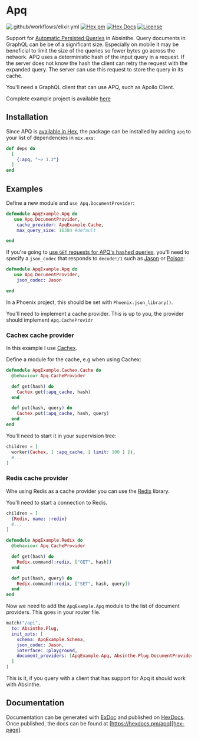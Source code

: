 # Apq

![.github/workflows/elixir.yml](https://github.com/maartenvanvliet/apq/workflows/.github/workflows/elixir.yml/badge.svg) [![Hex pm](http://img.shields.io/hexpm/v/apq.svg?style=flat)][hex-page] [![Hex Docs](https://img.shields.io/badge/hex-docs-9768d1.svg)][apq-hexdocs] [![License](https://img.shields.io/badge/License-MIT-blue.svg)][mit-license]

Support for [Automatic Persisted Queries][apq] in Absinthe. Query documents in GraphQL can be be of a significant size. Especially on mobile it may be beneficial to limit the size of the queries so fewer bytes go across the network. APQ uses a deterministic hash of the input query in a request. If the server does not know the hash the client can retry the request with the expanded query. The server can use this request to store the query in its cache.

You'll need a GraphQL client that can use APQ, such as Apollo Client.

Complete example project is available [here][example-project]

## Installation

Since APQ is [available in Hex][hex-page], the package can be installed
by adding `apq` to your list of dependencies in `mix.exs`:

```elixir
def deps do
  [
    {:apq, "~> 1.2"}
  ]
end
```

## Examples

Define a new module and `use Apq.DocumentProvider`:

```elixir
defmodule ApqExample.Apq do
   use Apq.DocumentProvider,
    cache_provider: ApqExample.Cache,
    max_query_size: 16384 #default

end
```

If you're going to [use `GET` requests for APQ's hashed queries][apq-with-get], you'll need to specify a `json_codec` that responds to `decode!/1` such as [Jason][jason] or [Poison][poison]:

```elixir
defmodule ApqExample.Apq do
   use Apq.DocumentProvider,
    json_codec: Jason

end
```

In a Phoenix project, this should be set with `Phoenix.json_library()`.

You'll need to implement a cache provider. This is up to you, the provider should implement `Apq.CacheProvidr`

### Cachex cache provider

In this example I use [Cachex][cachex].

Define a module for the cache, e.g when using Cachex:

```elixir
defmodule ApqExample.Cachex.Cache do
  @behaviour Apq.CacheProvider

  def get(hash) do
    Cachex.get(:apq_cache, hash)
  end

  def put(hash, query) do
    Cachex.put(:apq_cache, hash, query)
  end
end
```

You'll need to start it in your supervision tree:

```elixir
children = [
  worker(Cachex, [ :apq_cache, [ limit: 100 ] ]),
  #...
]
```

### Redis cache provider

Whe using Redis as a cache provider you can use the [Redix][redix] library.

You'll need to start a connection to Redis.

```elixir
children = [
  {Redix, name: :redix}
  #...
]
```

```elixir
defmodule ApqExample.Redix do
  @behaviour Apq.CacheProvider

  def get(hash) do
    Redix.command(:redix, ["GET", hash])
  end

  def put(hash, query) do
    Redix.command(:redix, ["SET", hash, query])
  end
end
```

Now we need to add the `ApqExample.Apq` module to the list of document providers. This goes in your router file.

```elixir
match("/api",
  to: Absinthe.Plug,
  init_opts: [
    schema: ApqExample.Schema,
    json_codec: Jason,
    interface: :playground,
    document_providers: [ApqExample.Apq, Absinthe.Plug.DocumentProvider.Default]
  ]
)
```

This is it, if you query with a client that has support for Apq it should work with Absinthe.

## Documentation

Documentation can be generated with [ExDoc][exdoc]
and published on [HexDocs][hexdocs]. Once published, the docs can
be found at [https://hexdocs.pm/apq][hex-page].

[apq-hexdocs]: https://hexdocs.pm/apq/readme.html
[apq-with-get]: https://www.apollographql.com/docs/apollo-server/performance/apq/#using-get-requests-with-apq-on-a-cdn
[apq]: https://www.apollographql.com/docs/guides/performance.html#automatic-persisted-queries
[build-status]: https://travis-ci.com/maartenvanvliet/apq
[cachex]: https://github.com/whitfin/cachex
[example-project]: https://github.com/maartenvanvliet/apq_example
[exdoc]: https://github.com/elixir-lang/ex_doc
[hex-page]: https://hex.pm/packages/apq
[hexdocs]: https://hexdocs.pm
[jason]: https://github.com/michalmuskala/jason
[mit-license]: https://opensource.org/licenses/MIT
[poison]: https://github.com/devinus/poison
[redix]: https://github.com/whatyouhide/redix
